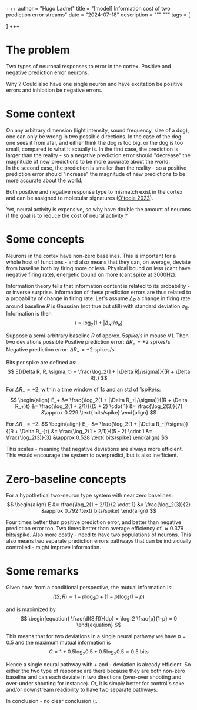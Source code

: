 +++
author = "Hugo Ladret"
title = "[model] Information cost of two prediction error streams"
date = "2024-07-18"
description = """ 
"""
tags = [

]
+++

<!--more-->
# The problem
Two types of neuronal responses to error in the cortex. Positive and negative prediction error neurons. 

Why ? Could also have one single neuron and have excitation be positive errors and inhibition be negative errors.

# Some context 
On any arbitrary dimension (light intensity, sound frequency, size of a dog), one can only be wrong in two possible directions. In the case of the dog: one sees it from afar, and either think the dog is too big, or the dog is too small, compared to what it actually is.
In the first case, the prediction is larger than the reality - so a negative prediction error should "decrease" the magnitude of new predictions to be more accurate about the world.   
In the second case, the prediction is smaller than the reality - so a positive prediction error should "increase" the magnitude of new predictions to be more accurate about the world.  

Both positive and negative response type to mismatch exist in the cortex and can be assigned to molecular signatures ([O'toole 2023](https://pubmed.ncbi.nlm.nih.gov/37708892/)). 

Yet, neural activity is expensive, so why have double the amount of neurons if the goal is to reduce the cost of neural activity ?

# Some concepts 
Neurons in the cortex have non-zero baselines. This is important for a whole host of functions - and also means that they can, on average, deviate from baseline both by firing more or less. Physical bound on less (cant have negative firing rate), energetic bound on more (cant spike at 3000Hz).

Information theory tells that information content is related to its probability - or inverse surprise. Information of these prediction errors are thus related to a probability of change in firing rate. 
Let's assume $\Delta_R$ a change in firing rate around baseline $R$ is Gaussian (not true but still) with standard deviation $\sigma_R$. Information is then 
$$
I = \log_2(1+|\Delta_R| / \sigma_R) 
$$

Suppose a semi-arbitrary baseline $R$ of approx. $5 spike/s$ in mouse V1. Then two deviations possible
Positive prediction error: $\Delta R_+ = +2$ spikes/s
Negative prediction error: $\Delta R_- = -2$ spikes/s

Bits per spike are defined as:
$$
E(\Delta R, R, \sigma, t) = \frac{\log_2(1 + |\Delta R|/\sigma)}{(R + \Delta R)t}
$$

For $\Delta R_+ = +2$, within a time window of $1s$ and an std of $1 spike/s$:
$$
\begin{align}
E_+ &= \frac{\log_2(1 + |\Delta R_+|/\sigma)}{(R + \Delta R_+)t} 
    &= \frac{\log_2(1 + 2/1)}{(5 + 2) \cdot 1}
    &= \frac{\log_2(3)}{7}
    &\approx 0.229 \text{ bits/spike}
\end{align}
$$

For $\Delta R_- = -2$:
$$
\begin{align}
E_- &= \frac{\log_2(1 + |\Delta R_-|/\sigma)}{(R + \Delta R_-)t}
    &= \frac{\log_2(1 + 2/1)}{(5 - 2) \cdot 1
    &= \frac{\log_2(3)}{3}
    &\approx 0.528 \text{ bits/spike}
\end{align}
$$

This scales - meaning that negative deviations are always more efficient. This would encourage the system to overpredict, but is also inefficient.

# Zero-baseline concepts 

For a hypothetical two-neuron type system with near zero baselines:
$$
\begin{align}
E &= \frac{\log_2(1 + 2/1)}{2 \cdot 1}
  &= \frac{\log_2(3)}{2}
  &\approx 0.792 \text{ bits/spike}
\end{align}
$$

Four times better than positive prediction error, and better than negative prediction error too. Two times better than average efficiency of $\approx 0.379 \text{ bits/spike}$.
Also more costly - need to have two populations of neurons. This also means two separate prediction errors pathways that can be individually controlled - might improve information.

# Some remarks
Given how, from a conditional perspective, the mutual information is:
$$
\begin{equation}
I(S;R) = 1 + p \log_2 p + (1-p) \log_2 (1-p)
\end{equation}
$$

and is maximized by 
$$
\begin{equation}
\frac{dI(S;R)}{dp} = \log_2 \frac{p}{1-p} = 0
\end{equation}
$$

This means that for two deviations in a single neural pathway we have $p=0.5$ and the maximum mutual information is 
$$
\begin{equation}
C = 1 + 0.5 \log_2 0.5 + 0.5 \log_2 0.5 = 0.5 \text{ bits}
\end{equation}
$$

Hence a single neural pathway with + and - deviation is already efficient. So either the two type of response are there because they are both non-zero baseline and can each deviate in two directions (over-over shooting and over-under shooting for instance).
Or, it is simply better for control's sake and/or downstream readibility to have two separate pathways.

In conclusion - no clear conclusion (:.